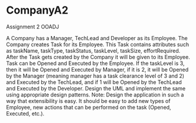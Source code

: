 # CompanyA2
Assignment 2 OOADJ 

A Company has a Manager, TechLead and Developer as its Employee. The
Company creates Task for its Employee. This Task contains attributes such as
taskName, taskType, taskStatus, taskLevel, taskSize, effortRequired. After the
Task gets created by the Company it will be given to its Employee. Task can be
Opened and Executed by the Employee. If the taskLevel is 3, then it will be
Opened and Executed by Manager, if it is 2, it will be Opened by the Manager
(meaning manager has a task clearance level of 3 and 2) and Executed by the
TechLead, and if 1 will be Opened by the TechLead and Executed by the
Developer. Design the UML and implement the same using appropriate design
patterns.
Note: Design the application in such a way that extensibility is easy. 
It should be
easy to add new types of Employee, new actions that can be performed on the
task (Opened, Executed, etc.).
